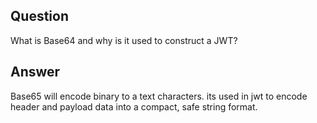 ## Question

What is Base64 and why is it used to construct a JWT?

## Answer

Base65 will encode binary to a text characters. its used in jwt to encode header and payload data into a compact, safe string format.